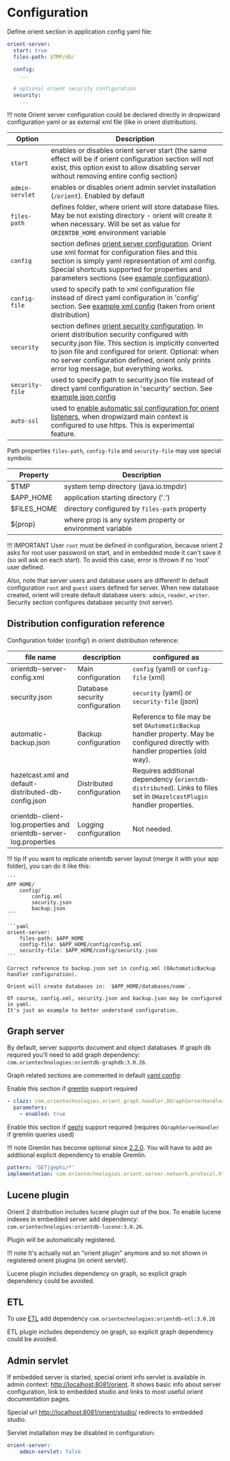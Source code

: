 # Configuration

Define orient section in application config yaml file:

```yaml
orient-server:
  start: true
  files-path: $TMP/db/
  
  config:
    ...
  
  # optional orient security configuration  
  security:
    ...
```

!!! note
    Orient server configuration could be declared directly in dropwizard configuration yaml or 
    as external xml file (like in orient distribution).

| Option    | Description |
|-----------|-------------|
| `start`  | enables or disables orient server start (the same effect will be if orient configuration section will not exist, this option exist to allow disabling server without removing entire config section) | 
| `admin-servlet` | enables or disables orient admin servlet installation (`/orient`). Enabled by default|
| `files-path` | defines folder, where orient will store database files. May be not existing directory - orient will create it when necessary. Will be set as value for `ORIENTDB_HOME` environment variable |
| `config` |section defines [orient server configuration](http://orientdb.com/docs/3.0.x/internals/DB-Server.html). Orient use xml format for configuration files and this section is simply yaml representation of xml config. Special shortcuts supported for properties and parameters sections (see [example configuration](default-configs.md#yaml-config)).|
| `config-file` | used to specify path to xml configuration file instead of direct yaml configuration in 'config' section. See [example xml config](default-configs.md#xml-config) (taken from orient distribution)|
| `security`| section defines [orient security configuration](security.md). In orient distribution security configured with security.json file. This section is implicitly converted to json file and configured for orient. Optional: when no server configuration defined, orient only prints error log message, but everything works.|
| `security-file` | used to specify path to security.json file instead of direct yaml configuration in 'security' section. See [example json config](default-configs.md#json-security-config)|
| `auto-ssl` | used to [enable automatic ssl configuration for orient listeners](ssl.md#auto-ssl-configuration), when dropwizard main context is configured to use https. This is experimental feature. |

Path properties `files-path`, `config-file` and `security-file` may use special symbols:

| Property | Description |
| ---- | ----- |
| $TMP | system temp directory (java.io.tmpdir) |
| $APP_HOME | application starting directory ('.') |
| $FILES_HOME | directory configured by `files-path` property|
| ${prop} | where prop is any system property or environment variable|

!!! IMPORTANT
    User `root` must be defined in configuration, because orient 2 asks for root user password on start, and in embedded mode it can't save it (so will ask on each start).
    To avoid this case, error is thrown if no 'root' user defined.

Also, note that server users and database users are different! In default configuration `root` and `guest` users defined for server.
When new database created, orient will create default database users: `admin`, `reader`, `writer`. 
Security section configures database security (not server).

## Distribution configuration reference

Configuration folder (config/) in orient distribution reference:

| file name                     | description           | configured as                          |
|----------|-------------|----------------|
| orientdb-server-config.xml    | Main configuration    | `config` (yaml) or `config-file` (xml) |
| security.json                 | Database security configuration | `security` (yaml) or `security-file` (json) |
| automatic-backup.json         | Backup configuration | Reference to file may be set `OAutomaticBackup` handler property. May be configured directly with handler properties (old way). | 
| hazelcast.xml and default-distributed-db-config.json | Distributed configuration | Requires additional dependency (`orientdb-distributed`). Links to files set in `OHazelcastPlugin` handler properties. |
| orientdb-client-log.properties and orientdb-server-log.properties | Logging configuration | Not needed.

!!! tip
    If you want to replicate orientdb server layout (merge it with your app folder), you can do it like this:

    ```
    APP HOME/
        config/
            config.xml
            security.json
            backup.json
    ```
    
    ```yaml
    orient-server:
        files-path: $APP_HOME
        config-file: $APP_HOME/config/config.xml
        security-file: $APP_HOME/config/security.json
    ```
    
    Correct reference to backup.json set in config.xml (OAutomaticBackup handler configuration).

    Orient will create databases in: `$APP_HOME/databases/name`.

    Of course, config.xml, security.json and backup.json may be configured in yaml. 
    It's just an example to better understand configuration.

## Graph server

By default, server supports document and object databases.
If graph db required you'll need to add graph dependency: `com.orientechnologies:orientdb-graphdb:3.0.26`.

Graph related sections are commented in default [yaml config](default-configs.md#yaml-config):

Enable this section if [gremlin](http://orientdb.com/docs/3.0.x/gremlin/Gremlin.html) support required

```yaml
- clazz: com.orientechnologies.orient.graph.handler.OGraphServerHandler
  parameters:
    - enabled: true
```

Enable this section if [gephi](http://orientdb.com/docs/3.0.x/plugins/Gephi.html) support required (requires `OGraphServerHandler` if gremlin queries used)

!!! note 
    Gremlin has become optional since [2.2.0](https://mvnrepository.com/artifact/com.orientechnologies/orientdb-graphdb/3.0.26). You will have to add an additional explicit dependency to enable Gremlin.

```yaml
pattern: 'GET|gephi/*'
implementation: com.orientechnologies.orient.server.network.protocol.http.command.get.OServerCommandGetGephi
```

## Lucene plugin

Orient 2 distribution includes lucene plugin out of the box.
To enable lucene indexes in embedded server add dependency: `com.orientechnologies:orientdb-lucene:3.0.26`.

Plugin will be automatically registered. 

!!! note
    It's actually not an "orient plugin" anymore and so not shown in registered orient plugins (in orient servlet).

Lucene plugin includes dependency on graph, so explicit graph dependency could be avoided.

## ETL

To use [ETL](http://orientdb.com/docs/3.0.x/etl/ETL-Introduction.html)
add dependency `com.orientechnologies:orientdb-etl:3.0.26`

ETL plugin includes dependency on graph, so explicit graph dependency could be avoided.

## Admin servlet

If embedded server is started, special orient info servlet is available in admin context: [http://localhost:8081/orient](http://localhost:8081/orient).
It shows basic info about server configuration, link to embedded studio and links to most useful orient documentation pages.
  
Special url [http://localhost:8081/orient/studio/](http://localhost:8081/orient/studio/) redirects to embedded studio.

Servlet installation may be disabled in configuration:

```yaml
orient-server:
    admin-servlet: false
```
